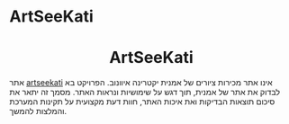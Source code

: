 # ArtSeeKati
<h1 align= "center"> ArtSeeKati </h1>

אתר [artseekati](http://artseekati.com/) אינו אתר מכירות ציורים של אמנית יקטרינה איוונוב.
הפרויקט בא לבדוק את אתר של אמנית, תוך דגש על שימושיות ונראות
האתר. מסמך זה יתאר את סיכום תוצאות הבדיקות ואת איכות האתר, חוות דעת מקצועית על תקינות המערכת והמלצות להמשך.
